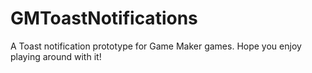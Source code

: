 # GMToastNotifications
A Toast notification prototype for Game Maker games.
Hope you enjoy playing around with it! 
